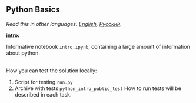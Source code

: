 ## Python Basics

*Read this in other languages: [English](README.md), [Русский](README.ru.md).*

<b> [intro](./intro.ipynb): </b><br>

Informative notebook `intro.ipynb`, containing a large amount of information about python. <br><br>

How you can test the solution locally: <br>
1. Script for testing `run.py`
2. Archive with tests `python_intro_public_test`
How to run tests will be described in each task.
